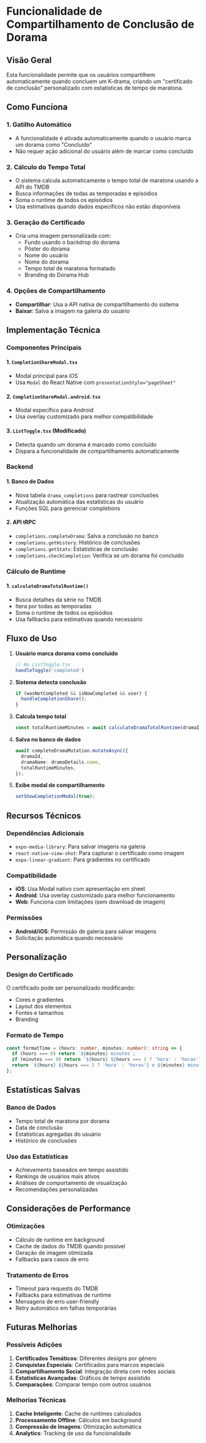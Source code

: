 # Funcionalidade de Compartilhamento de Conclusão de Dorama

## Visão Geral

Esta funcionalidade permite que os usuários compartilhem automaticamente quando concluem um K-drama, criando um "certificado de conclusão" personalizado com estatísticas de tempo de maratona.

## Como Funciona

### 1. Gatilho Automático
- A funcionalidade é ativada automaticamente quando o usuário marca um dorama como "Concluído"
- Não requer ação adicional do usuário além de marcar como concluído

### 2. Cálculo do Tempo Total
- O sistema calcula automaticamente o tempo total de maratona usando a API do TMDB
- Busca informações de todas as temporadas e episódios
- Soma o runtime de todos os episódios
- Usa estimativas quando dados específicos não estão disponíveis

### 3. Geração do Certificado
- Cria uma imagem personalizada com:
  - Fundo usando o backdrop do dorama
  - Pôster do dorama
  - Nome do usuário
  - Nome do dorama
  - Tempo total de maratona formatado
  - Branding do Dorama Hub

### 4. Opções de Compartilhamento
- **Compartilhar**: Usa a API nativa de compartilhamento do sistema
- **Baixar**: Salva a imagem na galeria do usuário

## Implementação Técnica

### Componentes Principais

#### 1. `CompletionShareModal.tsx`
- Modal principal para iOS
- Usa `Modal` do React Native com `presentationStyle="pageSheet"`

#### 2. `CompletionShareModal.android.tsx`
- Modal específico para Android
- Usa overlay customizado para melhor compatibilidade

#### 3. `ListToggle.tsx` (Modificado)
- Detecta quando um dorama é marcado como concluído
- Dispara a funcionalidade de compartilhamento automaticamente

### Backend

#### 1. Banco de Dados
- Nova tabela `drama_completions` para rastrear conclusões
- Atualização automática das estatísticas do usuário
- Funções SQL para gerenciar completions

#### 2. API tRPC
- `completions.completeDrama`: Salva a conclusão no banco
- `completions.getHistory`: Histórico de conclusões
- `completions.getStats`: Estatísticas de conclusão
- `completions.checkCompletion`: Verifica se um dorama foi concluído

### Cálculo de Runtime

#### 1. `calculateDramaTotalRuntime()`
- Busca detalhes da série no TMDB
- Itera por todas as temporadas
- Soma o runtime de todos os episódios
- Usa fallbacks para estimativas quando necessário

## Fluxo de Uso

1. **Usuário marca dorama como concluído**
   ```typescript
   // No ListToggle.tsx
   handleToggle('completed')
   ```

2. **Sistema detecta conclusão**
   ```typescript
   if (wasNotCompleted && isNowCompleted && user) {
     handleCompletionShare();
   }
   ```

3. **Calcula tempo total**
   ```typescript
   const totalRuntimeMinutes = await calculateDramaTotalRuntime(dramaId);
   ```

4. **Salva no banco de dados**
   ```typescript
   await completeDramaMutation.mutateAsync({
     dramaId,
     dramaName: dramaDetails.name,
     totalRuntimeMinutes,
   });
   ```

5. **Exibe modal de compartilhamento**
   ```typescript
   setShowCompletionModal(true);
   ```

## Recursos Técnicos

### Dependências Adicionais
- `expo-media-library`: Para salvar imagens na galeria
- `react-native-view-shot`: Para capturar o certificado como imagem
- `expo-linear-gradient`: Para gradientes no certificado

### Compatibilidade
- **iOS**: Usa Modal nativo com apresentação em sheet
- **Android**: Usa overlay customizado para melhor funcionamento
- **Web**: Funciona com limitações (sem download de imagem)

### Permissões
- **Android/iOS**: Permissão de galeria para salvar imagens
- Solicitação automática quando necessário

## Personalização

### Design do Certificado
O certificado pode ser personalizado modificando:
- Cores e gradientes
- Layout dos elementos
- Fontes e tamanhos
- Branding

### Formato de Tempo
```typescript
const formatTime = (hours: number, minutes: number): string => {
  if (hours === 0) return `${minutes} minutos`;
  if (minutes === 0) return `${hours} ${hours === 1 ? 'hora' : 'horas'}`;
  return `${hours} ${hours === 1 ? 'hora' : 'horas'} e ${minutes} minutos`;
};
```

## Estatísticas Salvas

### Banco de Dados
- Tempo total de maratona por dorama
- Data de conclusão
- Estatísticas agregadas do usuário
- Histórico de conclusões

### Uso das Estatísticas
- Achievements baseados em tempo assistido
- Rankings de usuários mais ativos
- Análises de comportamento de visualização
- Recomendações personalizadas

## Considerações de Performance

### Otimizações
- Cálculo de runtime em background
- Cache de dados do TMDB quando possível
- Geração de imagem otimizada
- Fallbacks para casos de erro

### Tratamento de Erros
- Timeout para requests do TMDB
- Fallbacks para estimativas de runtime
- Mensagens de erro user-friendly
- Retry automático em falhas temporárias

## Futuras Melhorias

### Possíveis Adições
1. **Certificados Temáticos**: Diferentes designs por gênero
2. **Conquistas Especiais**: Certificados para marcos especiais
3. **Compartilhamento Social**: Integração direta com redes sociais
4. **Estatísticas Avançadas**: Gráficos de tempo assistido
5. **Comparações**: Comparar tempo com outros usuários

### Melhorias Técnicas
1. **Cache Inteligente**: Cache de runtimes calculados
2. **Processamento Offline**: Cálculos em background
3. **Compressão de Imagens**: Otimização automática
4. **Analytics**: Tracking de uso da funcionalidade